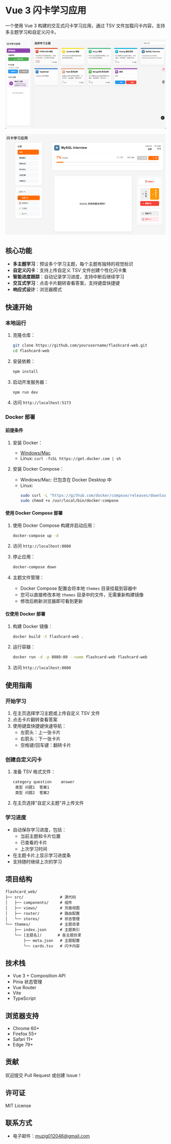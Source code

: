 # Vue 3 闪卡学习应用

一个使用 Vue 3 构建的交互式闪卡学习应用，通过 TSV 文件加载闪卡内容，支持多主题学习和自定义闪卡。

![闪卡应用截图](imgs/main-page.png)

![闪卡界面](imgs/image2.png)

## 核心功能

- **多主题学习**：预设多个学习主题，每个主题有独特的视觉标识
- **自定义闪卡**：支持上传自定义 TSV 文件创建个性化闪卡集
- **智能进度跟踪**：自动记录学习进度，支持中断后继续学习
- **交互式学习**：点击卡片翻转查看答案，支持键盘快捷键
- **响应式设计**：浏览器模式

## 快速开始

### 本地运行

1. 克隆仓库：
   ```bash
   git clone https://github.com/yourusername/flashcard-web.git
   cd flashcard-web
   ```

2. 安装依赖：
   ```bash
   npm install
   ```

3. 启动开发服务器：
   ```bash
   npm run dev
   ```

4. 访问 `http://localhost:5173`

### Docker 部署

#### 前提条件

1. 安装 Docker：
   - [Windows/Mac](https://www.docker.com/products/docker-desktop/)
   - Linux: `curl -fsSL https://get.docker.com | sh`

2. 安装 Docker Compose：
   - Windows/Mac: 已包含在 Docker Desktop 中
   - Linux:
     ```bash
     sudo curl -L "https://github.com/docker/compose/releases/download/v2.24.6/docker-compose-$(uname -s)-$(uname -m)" -o /usr/local/bin/docker-compose
     sudo chmod +x /usr/local/bin/docker-compose
     ```

#### 使用 Docker Compose 部署

1. 使用 Docker Compose 构建并启动应用：
   ```bash
   docker-compose up -d
   ```

2. 访问 `http://localhost:8080`

3. 停止应用：
   ```bash
   docker-compose down
   ```

4. 主题文件管理：
   - Docker Compose 配置会将本地 `themes` 目录挂载到容器中
   - 您可以直接修改本地 `themes` 目录中的文件，无需重新构建镜像
   - 修改后刷新浏览器即可看到更新

#### 仅使用 Docker 部署

1. 构建 Docker 镜像：
   ```bash
   docker build -t flashcard-web .
   ```

2. 运行容器：
   ```bash
   docker run -d -p 8080:80 --name flashcard-web flashcard-web
   ```

3. 访问 `http://localhost:8080`

## 使用指南

### 开始学习

1. 在主页选择学习主题或上传自定义 TSV 文件
2. 点击卡片翻转查看答案
3. 使用键盘快捷键快速导航：
   - 左箭头：上一张卡片
   - 右箭头：下一张卡片
   - 空格键/回车键：翻转卡片

### 创建自定义闪卡

1. 准备 TSV 格式文件：
   ```
   category question	answer
    类型 问题1	答案1
    类型 问题2	答案2
   ```
2. 在主页选择"自定义主题"并上传文件

### 学习进度

- 自动保存学习进度，包括：
  - 当前主题和卡片位置
  - 已查看的卡片
  - 上次学习时间
- 在主题卡片上显示学习进度条
- 支持随时继续上次的学习

## 项目结构

```
flashcard_web/
├── src/                # 源代码
│   ├── components/     # 组件
│   ├── views/          # 页面视图
│   ├── router/         # 路由配置
│   └── stores/         # 状态管理
└── themes/             # 主题目录
    ├── index.json      # 主题索引
    └── [主题名]/       # 各主题目录
        ├── meta.json   # 主题配置
        └── cards.tsv   # 闪卡内容
```

## 技术栈

- Vue 3 + Composition API
- Pinia 状态管理
- Vue Router
- Vite
- TypeScript

## 浏览器支持

- Chrome 60+
- Firefox 55+
- Safari 11+
- Edge 79+

## 贡献

欢迎提交 Pull Request 或创建 Issue！

## 许可证

MIT License

## 联系方式

- 电子邮件：muzig012046@gmail.com

